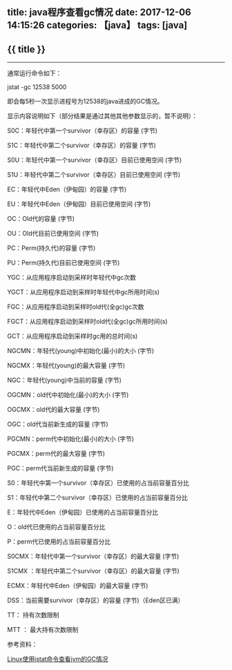 title: java程序查看gc情况
date: 2017-12-06 14:15:26
categories: 【java】
tags: [java]
---
## {{ title }} ##

---

通常运行命令如下：

jstat -gc 12538 5000

即会每5秒一次显示进程号为12538的java进成的GC情况。

显示内容说明如下（部分结果是通过其他其他参数显示的，暂不说明）：

S0C：年轻代中第一个survivor（幸存区）的容量 (字节)       
  
S1C：年轻代中第二个survivor（幸存区）的容量 (字节)         

S0U：年轻代中第一个survivor（幸存区）目前已使用空间 (字节)         
 
S1U：年轻代中第二个survivor（幸存区）目前已使用空间 (字节)  
       
EC：年轻代中Eden（伊甸园）的容量 (字节)         

EU：年轻代中Eden（伊甸园）目前已使用空间 (字节)    
     
OC：Old代的容量 (字节)         

OU：Old代目前已使用空间 (字节)         

PC：Perm(持久代)的容量 (字节)         

PU：Perm(持久代)目前已使用空间 (字节)         

YGC：从应用程序启动到采样时年轻代中gc次数         

YGCT：从应用程序启动到采样时年轻代中gc所用时间(s)      
   
FGC：从应用程序启动到采样时old代(全gc)gc次数         

FGCT：从应用程序启动到采样时old代(全gc)gc所用时间(s)   
      
GCT：从应用程序启动到采样时gc用的总时间(s)         

NGCMN：年轻代(young)中初始化(最小)的大小 (字节)    
     
NGCMX：年轻代(young)的最大容量 (字节)         

NGC：年轻代(young)中当前的容量 (字节)        
 
OGCMN：old代中初始化(最小)的大小 (字节)      
   
OGCMX：old代的最大容量 (字节)         

OGC：old代当前新生成的容量 (字节)         

PGCMN：perm代中初始化(最小)的大小 (字节)      
   
PGCMX：perm代的最大容量 (字节)       
    
PGC：perm代当前新生成的容量 (字节)         

S0：年轻代中第一个survivor（幸存区）已使用的占当前容量百分比 
        
S1：年轻代中第二个survivor（幸存区）已使用的占当前容量百分比
         
E：年轻代中Eden（伊甸园）已使用的占当前容量百分比
         
O：old代已使用的占当前容量百分比
         
P：perm代已使用的占当前容量百分比
         
S0CMX：年轻代中第一个survivor（幸存区）的最大容量 (字节)
         
S1CMX ：年轻代中第二个survivor（幸存区）的最大容量 (字节)
         
ECMX：年轻代中Eden（伊甸园）的最大容量 (字节)
         
DSS：当前需要survivor（幸存区）的容量 (字节)（Eden区已满）
         
TT： 持有次数限制     
    
MTT ： 最大持有次数限制

参考资料：

[Linux使用jstat命令查看jvm的GC情况](https://www.cnblogs.com/qmfsun/p/5601734.html)